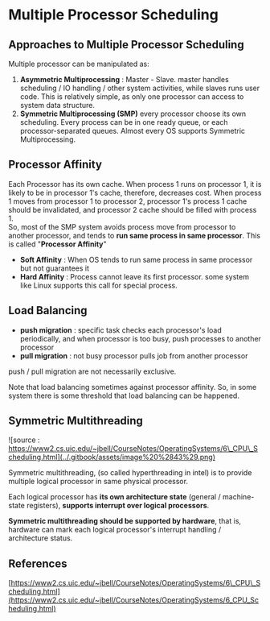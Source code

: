 # Multiple Processor Scheduling

## Approaches to Multiple Processor Scheduling

Multiple processor can be manipulated as:

1. **Asymmetric Multiprocessing** : Master - Slave. master handles scheduling / IO handling / other system activities, while slaves runs user code. This is relatively simple, as only one processor can access to system data structure.
2. **Symmetric Multiprocessing \(SMP\)** every processor choose its own scheduling. Every process can be in one ready queue, or each processor-separated queues. Almost every OS supports Symmetric Multiprocessing.

## Processor Affinity

Each Processor has its own cache. When process 1 runs on processor 1, it is likely to be in processor 1's cache, therefore, decreases cost. When process 1 moves from processor 1 to processor 2, processor 1's process 1 cache should be invalidated, and processor 2 cache should be filled with process 1.  
So, most of the SMP system avoids process move from processor to another processor, and tends to **run same process in same processor**. This is called "**Processor Affinity**"

* **Soft Affinity** : When OS tends to run same process in same processor but not guarantees it
* **Hard Affinity** : Process cannot leave its first processor. some system like Linux supports this call for special process.

## Load Balancing

* **push migration** : specific task checks each processor's load periodically, and when processor is too busy, push processes to another processor
* **pull migration** : not busy processor pulls job from another processor

push / pull migration are not necessarily exclusive.

Note that load balancing sometimes against processor affinity. So, in some system there is some threshold that load balancing can be happened.

## Symmetric Multithreading

![source : https://www2.cs.uic.edu/~jbell/CourseNotes/OperatingSystems/6\_CPU\_Scheduling.html](../.gitbook/assets/image%20%2843%29.png)

Symmetric multithreading, \(so called hyperthreading in intel\) is to provide multiple logical processor in same physical processor.

Each logical processor has **its own architecture state** \(general / machine-state registers\), **supports interrupt over logical processors**.

**Symmetric multithreading should be supported by hardware**, that is, hardware can mark each logical processor's interrupt handling / architecture status.

## References

[https://www2.cs.uic.edu/~jbell/CourseNotes/OperatingSystems/6\_CPU\_Scheduling.html](https://www2.cs.uic.edu/~jbell/CourseNotes/OperatingSystems/6_CPU_Scheduling.html)

